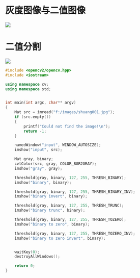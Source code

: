 # 灰度图像与二值图像
![](https://img2018.cnblogs.com/blog/1446249/202002/1446249-20200213231400886-253332855.png)

# 二值分割
![](https://img2018.cnblogs.com/blog/1446249/202002/1446249-20200213231943141-734113060.png)

```c++
#include <opencv2/opencv.hpp>
#include <iostream>

using namespace cv;
using namespace std;


int main(int argc, char** argv)
{
    Mat src = imread("f:/images/shuang001.jpg");
    if (src.empty())
    {
        printf("Could not find the image!\n");
        return -1;
    }

    namedWindow("input", WINDOW_AUTOSIZE);
    imshow("input", src);

    Mat gray, binary;
    cvtColor(src, gray, COLOR_BGR2GRAY);
    imshow("gray", gray);

    threshold(gray, binary, 127, 255, THRESH_BINARY);
    imshow("binary", binary);

    threshold(gray, binary, 127, 255, THRESH_BINARY_INV);
    imshow("binary invert", binary);

    threshold(gray, binary, 127, 255, THRESH_TRUNC);
    imshow("binary trunc", binary);

    threshold(gray, binary, 127, 255, THRESH_TOZERO);
    imshow("binary to zero", binary);

    threshold(gray, binary, 127, 255, THRESH_TOZERO_INV);
    imshow("binary to zero invert", binary);


    waitKey(0);
    destroyAllWindows();

    return 0;
}

```